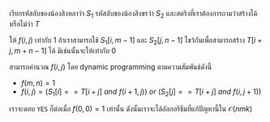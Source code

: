เรียกรหัสลับของน้องสิงหลาว่า $S_1$ รหัสลับของน้องสิงขรว่า $S_2$ และสตริงที่เราต้องการถามว่าสร้างได้หรือไม่ว่า $T$

ให้ $f(i, j)$ เท่ากับ $1$ ถ้าเราสามารถใช้ $S_1[i, m-1]$ และ $S_2[j, n-1]$ ไขว้กันเพื่อสามารถสร้าง $T[i+j, m+n-1]$ ได้ มิเช่นนั้นจะให้เท่ากับ $0$

สามารถคำนวณ $f(i, j)$ โดย dynamic programming ตามความสัมพันธ์ดังนี้

- $f(m, n) = 1$
- $f(i, j) = (S_1[i] == T[i+j]\ and\ f(i+1, j))\ or\ (S_2[j] == T[i+j]\ and\ f(i, j+1))$

เราจะตอบ `YES` ก็ต่อเมื่อ $f(0, 0) = 1$ เท่านั้น ดังนั้นเราจะได้อัลกอริธึมที่แก้ปัญหานี้ใน $\mathcal{O}(nmk)$